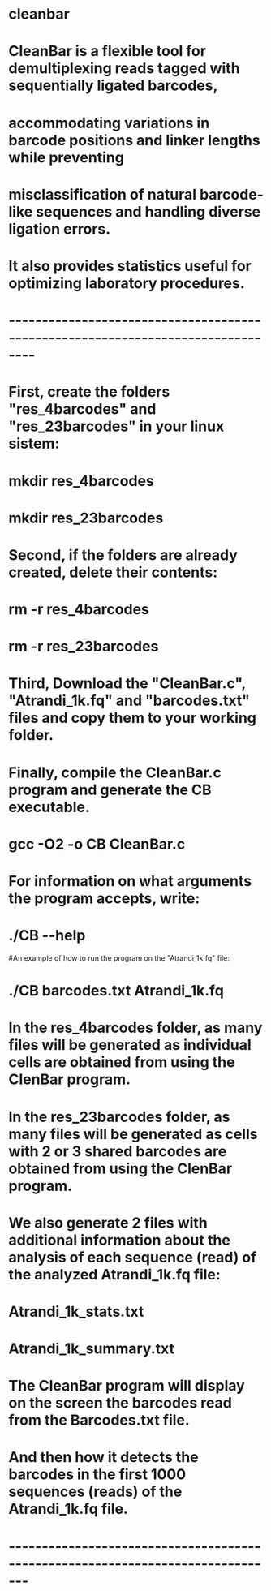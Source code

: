 # cleanbar
# CleanBar is a flexible tool for demultiplexing reads tagged with sequentially ligated barcodes,

# accommodating variations in barcode positions and linker lengths while preventing 

# misclassification of natural barcode-like sequences and handling diverse ligation errors. 

# It also provides statistics useful for optimizing laboratory procedures. 
# --------------------------------------------------------------------------------

# First, create the folders "res_4barcodes" and "res_23barcodes" in your linux sistem:
# mkdir res_4barcodes
# mkdir res_23barcodes

# Second, if the folders are already created, delete their contents:
# rm -r res_4barcodes
# rm -r res_23barcodes

# Third, Download the "CleanBar.c", "Atrandi_1k.fq" and "barcodes.txt" files and copy them to your working folder.

# Finally, compile the CleanBar.c program and generate the CB executable. 
# gcc  -O2 -o CB  CleanBar.c

# For information on what arguments the program accepts, write:
# ./CB  --help

#An example of how to run the program on the "Atrandi_1k.fq" file:
# ./CB  barcodes.txt Atrandi_1k.fq
# In the res_4barcodes folder, as many files will be generated as individual cells are obtained from using the ClenBar program.
# In the res_23barcodes folder, as many files will be generated as cells with 2 or 3 shared barcodes are obtained from using the ClenBar program.
# We also generate 2 files with additional information about the analysis of each sequence (read) of the analyzed Atrandi_1k.fq file:
# Atrandi_1k_stats.txt
# Atrandi_1k_summary.txt

# The CleanBar program will display on the screen the barcodes read from the Barcodes.txt file.
# And then how it detects the barcodes in the first 1000 sequences (reads) of the Atrandi_1k.fq file.
# -------------------------------------------------------------------------------
